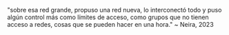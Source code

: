 "sobre esa red grande, propuso una red nueva, lo interconectó todo y puso algún control más como límites de acceso, como grupos que no tienen acceso a redes, cosas que se pueden hacer en una hora." ~ Neira, 2023
